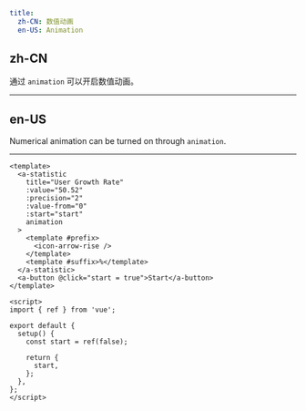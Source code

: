 ```yaml
title:
  zh-CN: 数值动画
  en-US: Animation
```

## zh-CN

通过 `animation` 可以开启数值动画。

---

## en-US

Numerical animation can be turned on through `animation`.

---

```vue
<template>
  <a-statistic
    title="User Growth Rate"
    :value="50.52"
    :precision="2"
    :value-from="0"
    :start="start"
    animation
  >
    <template #prefix>
      <icon-arrow-rise />
    </template>
    <template #suffix>%</template>
  </a-statistic>
  <a-button @click="start = true">Start</a-button>
</template>

<script>
import { ref } from 'vue';

export default {
  setup() {
    const start = ref(false);

    return {
      start,
    };
  },
};
</script>
```
